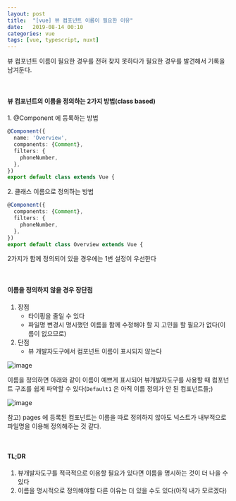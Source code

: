 ```yaml
---
layout: post
title:  "[vue] 뷰 컴포넌트 이름이 필요한 이유"
date:   2019-08-14 00:10
categories: vue
tags: [vue, typescript, nuxt]
---
```

뷰 컴포넌트 이름이 필요한 경우를 전혀 찾지 못하다가 필요한 경우를 발견해서 기록을 남겨둔다.

<br>

#### 뷰 컴포넌트의 이름을 정의하는 2가지 방법(class based)
1\. @Component 에 등록하는 방법
```typescript
@Component({
  name: 'Overview',
  components: {Comment},
  filters: {
    phoneNumber,
  },
})
export default class extends Vue {
```

2\. 클래스 이름으로 정의하는 방법
```typescript
@Component({
  components: {Comment},
  filters: {
    phoneNumber,
  },
})
export default class Overview extends Vue {
```

2가지가 함께 정의되어 있을 경우에는 1번 설정이 우선한다

<br>

#### 이름을 정의하지 않을 경우 장단점
1. 장점
    - 타이핑을 줄일 수 있다
    - 파일명 변경시 명시했던 이름을 함께 수정해야 할 지 고민을 할 필요가 없다(이름이 없으므로)
1. 단점
    - 뷰 개발자도구에서 컴포넌트 이름이 표시되지 않는다


![image](/images/vue-comp-name1.png)

이름을 정의하면 아래와 같이 이름이 예쁘게 표시되어 뷰개발자도구를 사용할 때 컴포넌트 구조를 쉽게 파악할 수 있다(`Default1` 은 아직 이름 정의가 안 된 컴포넌트들;)

![image](/images/vue-comp-name2.png)


참고) pages 에 등록된 컴포넌트는 이름을 따로 정의하지 않아도 넉스트가 내부적으로 파일명을 이용해 정의해주는 것 같다.

<br>

#### TL;DR
1. 뷰개발자도구를 적극적으로 이용할 필요가 있다면 이름을 명시하는 것이 더 나을 수 있다
1. 이름을 명시적으로 정의해야할 다른 이유는 더 있을 수도 있다(아직 내가 모르겠다)
